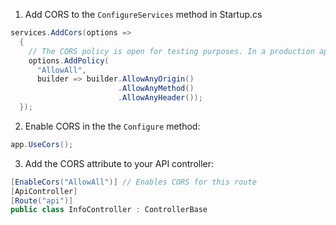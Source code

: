 1. Add CORS to the `ConfigureServices` method in Startup.cs

```csharp
services.AddCors(options =>
  {
    // The CORS policy is open for testing purposes. In a production application, you should restrict it to known origins.
    options.AddPolicy(
      "AllowAll",
      builder => builder.AllowAnyOrigin()
                        .AllowAnyMethod()
                        .AllowAnyHeader());
  });
```

2. Enable CORS in the the `Configure` method:

```csharp
app.UseCors();
```

3. Add the CORS attribute to your API controller:

```csharp
[EnableCors("AllowAll")] // Enables CORS for this route
[ApiController]
[Route("api")]
public class InfoController : ControllerBase
```
